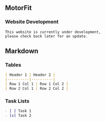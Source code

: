 ## MotorFit

### Website Development
```
This website is currently under development,
please check back later for an update.
```



## Markdown

### Tables
```markdown
| Header 1 | Header 2 |
|----------|----------|
| Row 1 Col 1 | Row 1 Col 2 |
| Row 2 Col 1 | Row 2 Col 2 |
```

### Task Lists
```markdown
- [ ] Task 1
- [x] Task 2
```

